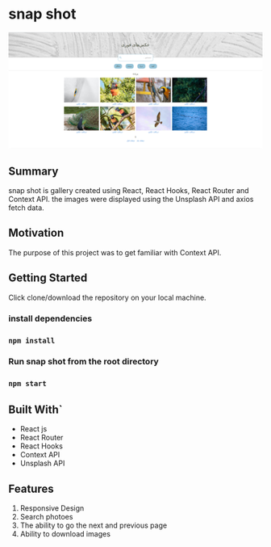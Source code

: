 # snap shot
![Alt text](/src/images/Screenshot.png?raw=true "Optional Title")

## Summary

snap shot is gallery created using React, React Hooks, React Router and Context API. the images were displayed using the Unsplash API and axios fetch data.

## Motivation

The purpose of this project was to get familiar with Context API.

## Getting Started

Click clone/download the repository on your local machine.

### **install dependencies**

### `npm install`

### **Run snap shot from the root directory**

### `npm start`

## Built With`

* React js
* React Router
* React Hooks
* Context API
* Unsplash API

## Features

1. Responsive Design
2. Search photoes
3. The ability to go the next and previous page
4. Ability to download images